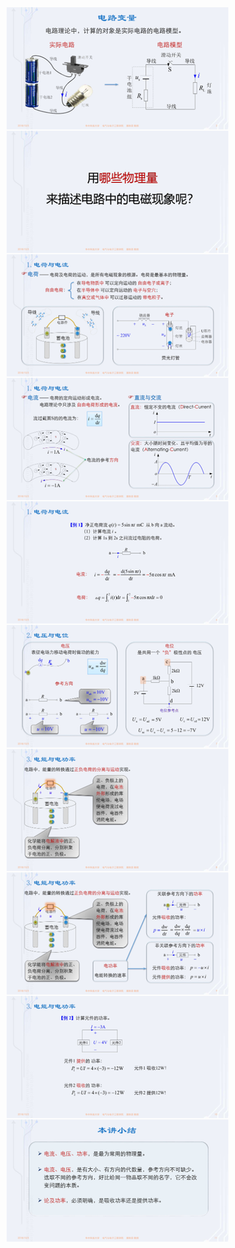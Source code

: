 <div><img src = "./images/1-3电路变量-图片-1.jpg"></div>
<div><img src = "./images/1-3电路变量-图片-2.jpg"></div>
<div><img src = "./images/1-3电路变量-图片-3.jpg"></div>
<div><img src = "./images/1-3电路变量-图片-4.jpg"></div>
<div><img src = "./images/1-3电路变量-图片-5.jpg"></div>
<div><img src = "./images/1-3电路变量-图片-6.jpg"></div>
<div><img src = "./images/1-3电路变量-图片-7.jpg"></div>
<div><img src = "./images/1-3电路变量-图片-8.jpg"></div>
<div><img src = "./images/1-3电路变量-图片-9.jpg"></div>
<div><img src = "./images/1-3电路变量-图片-10.jpg"></div>
